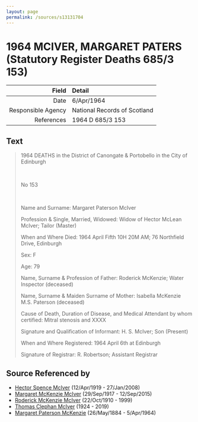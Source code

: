 ```yaml
---
layout: page
permalink: /sources/s13131704
---
```


# 1964 MCIVER, MARGARET PATERS (Statutory Register Deaths 685/3 153)

Field | Detail
---:|:---
Date | 6/Apr/1964
Responsible Agency | National Records of Scotland
References | 1964 D 685/3 153

## Text

> 1964 DEATHS in the District of Canongate & Portobello in the City of Edinburgh
>
> <br/>
>
> No 153
>
> <br/>
>
> Name and Surname: Margaret Paterson McIver
>
> Profession & Single, Married, Widowed: Widow of Hector McLean McIver; Tailor (Master)
>
> When and Where Died: 1964 April Fifth 10H 20M AM; 76 Northfield Drive, Edinburgh
>
> Sex: F
>
> Age: 79
>
> Name, Surname & Profession of Father: Roderick McKenzie; Water Inspector (deceased)
>
> Name, Surname & Maiden Surname of Mother: Isabella McKenzie M.S. Paterson (deceased)
>
> Cause of Death, Duration of Disease, and Medical Attendant by whom certified: Mitral stenosis and XXXX
>
> Signature and Qualification of Informant: H. S. McIver; Son (Present)
>
> When and Where Registered: 1964 April 6th at Edinburgh
>
> Signature of Registrar: R. Robertson; Assistant Registrar
>

## Source Referenced by

* [Hector Spence McIver](../people/@34334364@-hector-spence-mciver-b1919-4-12-d2008-1-27.md) (12/Apr/1919 - 27/Jan/2008)
* [Margaret McKenzie McIver](../people/@24380064@-margaret-mckenzie-mciver-b1917-9-29-d2015-9-12.md) (29/Sep/1917 - 12/Sep/2015)
* [Roderick McKenzie McIver](../people/@90830540@-roderick-mckenzie-mciver-b1910-10-22-d1999.md) (22/Oct/1910 - 1999)
* [Thomas Clephan McIver](../people/@74287888@-thomas-clephan-mciver-b1924-d2019.md) (1924 - 2019)
* [Margaret Paterson McKenzie](../people/@88610293@-margaret-paterson-mckenzie-b1884-5-26-d1964-4-5.md) (26/May/1884 - 5/Apr/1964)
